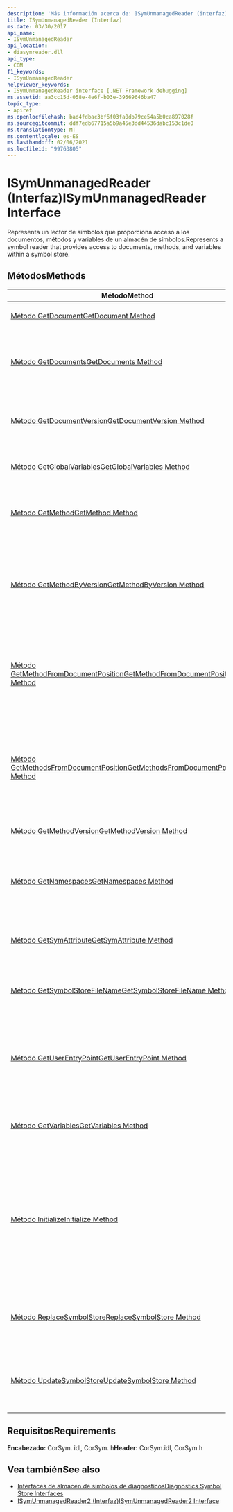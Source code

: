 ```yaml
---
description: 'Más información acerca de: ISymUnmanagedReader (interfaz)'
title: ISymUnmanagedReader (Interfaz)
ms.date: 03/30/2017
api_name:
- ISymUnmanagedReader
api_location:
- diasymreader.dll
api_type:
- COM
f1_keywords:
- ISymUnmanagedReader
helpviewer_keywords:
- ISymUnmanagedReader interface [.NET Framework debugging]
ms.assetid: aa3cc15d-058e-4e6f-b03e-39569646ba47
topic_type:
- apiref
ms.openlocfilehash: bad4fdbac3bf6f03fa0db79ce54a5b0ca897028f
ms.sourcegitcommit: ddf7edb67715a5b9a45e3dd44536dabc153c1de0
ms.translationtype: MT
ms.contentlocale: es-ES
ms.lasthandoff: 02/06/2021
ms.locfileid: "99763805"
---
```

# <a name="isymunmanagedreader-interface"></a><span data-ttu-id="33776-103">ISymUnmanagedReader (Interfaz)</span><span class="sxs-lookup"><span data-stu-id="33776-103">ISymUnmanagedReader Interface</span></span>

<span data-ttu-id="33776-104">Representa un lector de símbolos que proporciona acceso a los documentos, métodos y variables de un almacén de símbolos.</span><span class="sxs-lookup"><span data-stu-id="33776-104">Represents a symbol reader that provides access to documents, methods, and variables within a symbol store.</span></span>  
  
## <a name="methods"></a><span data-ttu-id="33776-105">Métodos</span><span class="sxs-lookup"><span data-stu-id="33776-105">Methods</span></span>  
  
|<span data-ttu-id="33776-106">Método</span><span class="sxs-lookup"><span data-stu-id="33776-106">Method</span></span>|<span data-ttu-id="33776-107">Descripción</span><span class="sxs-lookup"><span data-stu-id="33776-107">Description</span></span>|  
|------------|-----------------|  
|[<span data-ttu-id="33776-108">Método GetDocument</span><span class="sxs-lookup"><span data-stu-id="33776-108">GetDocument Method</span></span>](isymunmanagedreader-getdocument-method.md)|<span data-ttu-id="33776-109">Busca un documento.</span><span class="sxs-lookup"><span data-stu-id="33776-109">Finds a document.</span></span>|  
|[<span data-ttu-id="33776-110">Método GetDocuments</span><span class="sxs-lookup"><span data-stu-id="33776-110">GetDocuments Method</span></span>](isymunmanagedreader-getdocuments-method.md)|<span data-ttu-id="33776-111">Devuelve una matriz de todos los documentos definidos en el almacén de símbolos.</span><span class="sxs-lookup"><span data-stu-id="33776-111">Returns an array of all the documents defined in the symbol store.</span></span>|  
|[<span data-ttu-id="33776-112">Método GetDocumentVersion</span><span class="sxs-lookup"><span data-stu-id="33776-112">GetDocumentVersion Method</span></span>](isymunmanagedreader-getdocumentversion-method.md)|<span data-ttu-id="33776-113">Obtiene la versión especificada del documento especificado.</span><span class="sxs-lookup"><span data-stu-id="33776-113">Gets the specified version of the specified document.</span></span>|  
|[<span data-ttu-id="33776-114">Método GetGlobalVariables</span><span class="sxs-lookup"><span data-stu-id="33776-114">GetGlobalVariables Method</span></span>](isymunmanagedreader-getglobalvariables-method.md)|<span data-ttu-id="33776-115">Devuelve todas las variables globales.</span><span class="sxs-lookup"><span data-stu-id="33776-115">Returns all global variables.</span></span>|  
|[<span data-ttu-id="33776-116">Método GetMethod</span><span class="sxs-lookup"><span data-stu-id="33776-116">GetMethod Method</span></span>](isymunmanagedreader-getmethod-method.md)|<span data-ttu-id="33776-117">Obtiene un método del lector de símbolos, dado un token de método.</span><span class="sxs-lookup"><span data-stu-id="33776-117">Gets a symbol reader method, given a method token.</span></span>|  
|[<span data-ttu-id="33776-118">Método GetMethodByVersion</span><span class="sxs-lookup"><span data-stu-id="33776-118">GetMethodByVersion Method</span></span>](isymunmanagedreader-getmethodbyversion-method.md)|<span data-ttu-id="33776-119">Obtiene un método del lector de símbolos, dado un token de método y un número de versión de edición y copia.</span><span class="sxs-lookup"><span data-stu-id="33776-119">Gets a symbol reader method, given a method token and an edit-and-copy version number.</span></span>|  
|[<span data-ttu-id="33776-120">Método GetMethodFromDocumentPosition</span><span class="sxs-lookup"><span data-stu-id="33776-120">GetMethodFromDocumentPosition Method</span></span>](isymunmanagedreader-getmethodfromdocumentposition-method.md)|<span data-ttu-id="33776-121">Devuelve el método que contiene el punto de interrupción en la posición especificada de un documento.</span><span class="sxs-lookup"><span data-stu-id="33776-121">Returns the method that contains the breakpoint at the given position in a document.</span></span>|  
|[<span data-ttu-id="33776-122">Método GetMethodsFromDocumentPosition</span><span class="sxs-lookup"><span data-stu-id="33776-122">GetMethodsFromDocumentPosition Method</span></span>](isymunmanagedreader-getmethodsfromdocumentposition-method.md)|<span data-ttu-id="33776-123">Devuelve una matriz de métodos, cada uno de los cuales contiene el punto de interrupción en la posición especificada de un documento.</span><span class="sxs-lookup"><span data-stu-id="33776-123">Returns an array of methods, each of which contains the breakpoint at the given position in a document.</span></span>|  
|[<span data-ttu-id="33776-124">Método GetMethodVersion</span><span class="sxs-lookup"><span data-stu-id="33776-124">GetMethodVersion Method</span></span>](isymunmanagedreader-getmethodversion-method.md)|<span data-ttu-id="33776-125">Obtiene la versión del método.</span><span class="sxs-lookup"><span data-stu-id="33776-125">Gets the method version.</span></span>|  
|[<span data-ttu-id="33776-126">Método GetNamespaces</span><span class="sxs-lookup"><span data-stu-id="33776-126">GetNamespaces Method</span></span>](isymunmanagedreader-getnamespaces-method.md)|<span data-ttu-id="33776-127">Obtiene los espacios de nombres definidos en el ámbito global dentro de este almacén de símbolos.</span><span class="sxs-lookup"><span data-stu-id="33776-127">Gets the namespaces defined at global scope within this symbol store.</span></span>|  
|[<span data-ttu-id="33776-128">Método GetSymAttribute</span><span class="sxs-lookup"><span data-stu-id="33776-128">GetSymAttribute Method</span></span>](isymunmanagedreader-getsymattribute-method.md)|<span data-ttu-id="33776-129">Obtiene un atributo personalizado basado en su nombre.</span><span class="sxs-lookup"><span data-stu-id="33776-129">Gets a custom attribute based upon its name.</span></span>|  
|[<span data-ttu-id="33776-130">Método GetSymbolStoreFileName</span><span class="sxs-lookup"><span data-stu-id="33776-130">GetSymbolStoreFileName Method</span></span>](isymunmanagedreader-getsymbolstorefilename-method.md)|<span data-ttu-id="33776-131">Proporciona el nombre de archivo en disco del almacén de símbolos.</span><span class="sxs-lookup"><span data-stu-id="33776-131">Provides the on-disk file name of the symbol store.</span></span>|  
|[<span data-ttu-id="33776-132">Método GetUserEntryPoint</span><span class="sxs-lookup"><span data-stu-id="33776-132">GetUserEntryPoint Method</span></span>](isymunmanagedreader-getuserentrypoint-method.md)|<span data-ttu-id="33776-133">Devuelve el método que se especificó como punto de entrada del usuario para el módulo, si existe.</span><span class="sxs-lookup"><span data-stu-id="33776-133">Returns the method that was specified as the user entry point for the module, if any.</span></span>|  
|[<span data-ttu-id="33776-134">Método GetVariables</span><span class="sxs-lookup"><span data-stu-id="33776-134">GetVariables Method</span></span>](isymunmanagedreader-getvariables-method.md)|<span data-ttu-id="33776-135">Devuelve una variable no local, dados su nombre y elemento primario.</span><span class="sxs-lookup"><span data-stu-id="33776-135">Return a non-local variable, given its parent and name.</span></span>|  
|[<span data-ttu-id="33776-136">Método Initialize</span><span class="sxs-lookup"><span data-stu-id="33776-136">Initialize Method</span></span>](isymunmanagedreader-initialize-method.md)|<span data-ttu-id="33776-137">Inicializa el lector de símbolos con la interfaz de importador de metadatos a la que se asociará este lector, junto con el nombre de archivo del módulo.</span><span class="sxs-lookup"><span data-stu-id="33776-137">Initializes the symbol reader with the metadata importer interface that this reader will be associated with, along with the file name of the module.</span></span>|  
|[<span data-ttu-id="33776-138">Método ReplaceSymbolStore</span><span class="sxs-lookup"><span data-stu-id="33776-138">ReplaceSymbolStore Method</span></span>](isymunmanagedreader-replacesymbolstore-method.md)|<span data-ttu-id="33776-139">Reemplaza el almacén de símbolos existente con un almacén de símbolos delta.</span><span class="sxs-lookup"><span data-stu-id="33776-139">Replaces the existing symbol store with a delta symbol store.</span></span>|  
|[<span data-ttu-id="33776-140">Método UpdateSymbolStore</span><span class="sxs-lookup"><span data-stu-id="33776-140">UpdateSymbolStore Method</span></span>](isymunmanagedreader-updatesymbolstore-method.md)|<span data-ttu-id="33776-141">Actualiza el almacén de símbolos existente con un almacén de símbolos delta.</span><span class="sxs-lookup"><span data-stu-id="33776-141">Updates the existing symbol store with a delta symbol store.</span></span>|  
  
## <a name="requirements"></a><span data-ttu-id="33776-142">Requisitos</span><span class="sxs-lookup"><span data-stu-id="33776-142">Requirements</span></span>  

 <span data-ttu-id="33776-143">**Encabezado:** CorSym. idl, CorSym. h</span><span class="sxs-lookup"><span data-stu-id="33776-143">**Header:** CorSym.idl, CorSym.h</span></span>  
  
## <a name="see-also"></a><span data-ttu-id="33776-144">Vea también</span><span class="sxs-lookup"><span data-stu-id="33776-144">See also</span></span>

- [<span data-ttu-id="33776-145">Interfaces de almacén de símbolos de diagnósticos</span><span class="sxs-lookup"><span data-stu-id="33776-145">Diagnostics Symbol Store Interfaces</span></span>](diagnostics-symbol-store-interfaces.md)
- [<span data-ttu-id="33776-146">ISymUnmanagedReader2 (Interfaz)</span><span class="sxs-lookup"><span data-stu-id="33776-146">ISymUnmanagedReader2 Interface</span></span>](isymunmanagedreader2-interface.md)

